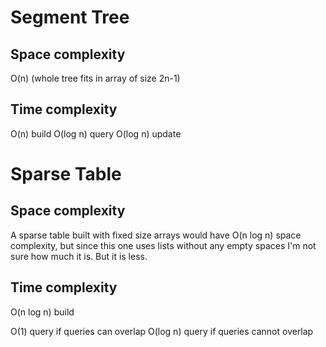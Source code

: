 # Segment Tree

## Space complexity
O(n) (whole tree fits in array of size 2n-1)

## Time complexity
O(n) build
O(log n) query
O(log n) update

# Sparse Table

## Space complexity

A sparse table built with fixed size arrays would have O(n log n) space complexity, but since this one uses lists without any empty spaces I'm not sure how much it is. But it is less.

## Time complexity

O(n log n) build

O(1) query if queries can overlap
O(log n) query if queries cannot overlap